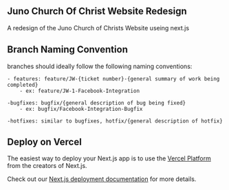 ## Juno Church Of Christ Website Redesign

A redesign of the Juno Church of Christs Website useing next.js

## Branch Naming Convention

branches should ideally follow the following naming conventions:
```
- features: feature/JW-{ticket number}-{general summary of work being completed}
    - ex: feature/JW-1-Facebook-Integration
```
```
-bugfixes: bugfix/{general description of bug being fixed}
    - ex: bugfix/Facebook-Integration-Bugfix
```
```
-hotfixes: similar to bugfixes, hotfix/{general description of hotfix}
```

## Deploy on Vercel

The easiest way to deploy your Next.js app is to use the [Vercel Platform](https://vercel.com/new?utm_medium=default-template&filter=next.js&utm_source=create-next-app&utm_campaign=create-next-app-readme) from the creators of Next.js.

Check out our [Next.js deployment documentation](https://nextjs.org/docs/deployment) for more details.
